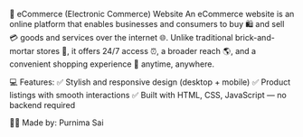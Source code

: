🛒 eCommerce (Electronic Commerce) Website An eCommerce website is an online platform that enables businesses and consumers to buy 🛍️ and sell 💳 goods and services over the internet 🌐. Unlike traditional brick-and-mortar stores 🏬, it offers 24/7 access ⏰, a broader reach 🌎, and a convenient shopping experience 📱 anytime, anywhere.

💻 Features: ✅ Stylish and responsive design (desktop + mobile) ✅ Product listings with smooth interactions ✅ Built with HTML, CSS, JavaScript — no backend required

👨‍💻 Made by: Purnima Sai
